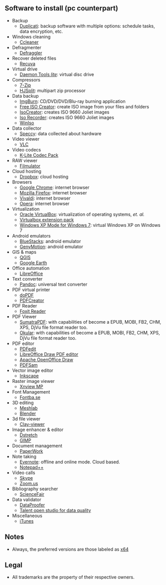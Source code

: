 ## Software to install (pc counterpart)
* Backup
	- [Duplicati](https://www.duplicati.com/): backup software with multiple options: schedule tasks, data encryption, etc.
* Windows cleaning
	- [Ccleaner](https://www.ccleaner.com/)
* Defragmenter
	- [Defraggler](https://www.ccleaner.com/defraggler)
* Recover deleted files
	- [Recuva](https://www.ccleaner.com/recuva)
* Virtual drive
	- [Daemon Tools _lite_](https://www.daemon-tools.cc/products/dtLite): virtual disc drive
* Compressors
	- [7-Zip](https://www.7-zip.org/)
	- [HJSplit](https://www.usitility.com/es/hjsplit/): multipart zip processor
* Data backup
	- [ImgBurn](http://www.imgburn.com/): CD/DVD/DVD/Blu-ray burning application
	- [Free ISO Creator](http://www.minidvdsoft.com/isocreator/download_free_iso_creator.html): create ISO image from your files and folders
	- [IsoCreator](https://sourceforge.net/projects/iso-creator-cs/): creates ISO 9660 Joliet images
	- [Iso Recorder](http://isorecorder.alexfeinman.com/#/): creates ISO 9660 Joliet images
	- [WinIso](http://www.winiso.com/products/winiso-free.html)
* Data collector
	- [Speccy](https://www.ccleaner.com/speccy): data collected about hardware
* Video viewer
	- [VLC](http://www.videolan.org)
* Video codecs
	- [K-Lite Codec Pack](https://codecguide.com/download_kl.htm)
* RAW viewer
	- [Filmulator](https://github.com/CarVac/filmulator-gui/releases)	
* Cloud hosting
	- [Dropbox](https://dropbox.com/): cloud hosting
* Browsers
	- [Google Chrome](https://www.google.com/intl/es-419/chrome/): internet browser
	- [Mozilla Firefox](https://www.mozilla.org/es-AR/firefox/): internet browser
	- [Vivaldi](https://vivaldi.com/): internet browser
	- [Opera](https://www.opera.com/es): internet browser
* Virtualization
	- [Oracle VirtualBox](https://www.virtualbox.org): virtualization of operating systems, _et. al._
	- [Virtualbox extension pack](https://www.virtualbox.org/wiki/Downloads)
	- [Windows XP Mode for Windows 7](https://www.microsoft.com/es-ar/download/details.aspx?id=8002): virtual Windows XP on Windows 7
* Android emulators
	- [BlueStacks](https://www.bluestacks.com/bluestacks-android-n.html): android emulator
	- [GenyMotion](https://www.genymotion.com/desktop/): android emulator
* GIS & maps
	- [QGIS](https://qgis.org/en/site/)
	- [Google Earth](https://www.google.com/intl/es-419_ALL/earth/versions/#earth-pro)
* Office automation
	- [LibreOffice](https://www.libreoffice.org/download/download/)
* Text converter
	- [Pandoc](https://pandoc.org/installing.html): universal text converter
* PDF virtual printer
	- [doPDF](https://www.dopdf.com/download.html)
	- [PDFCreator](https://www.pdfforge.org/pdfcreator/download)
* PDF Reader
	- [Foxit Reader](https://www.foxitsoftware.com/downloads/#Foxit-Reader/)
* PDF Viewer
	- [SumatraPDF](https://www.sumatrapdfreader.org/download.html): with capabilities of become a EPUB, MOBI, FB2, CHM, XPS, DjVu file format reader too.
	- [Okular](https://okular.kde.org): with capabilities of become a EPUB, MOBI, FB2, CHM, XPS, DjVu file format reader too.
* PDF editor
	- [PDFedit](http://pdfedit.cz/en/pdfedit_windows.html)
	- [LibreOffice Draw PDF editor](https://www.libreoffice.org/download/download/)
	- [Apache OpenOffice Draw](https://www.openoffice.org/es/producto/draw.html)
	- [PDFSam](https://pdfsam.org/es/download-pdfsam-basic/)
* Vector image editor
	- [Inkscape](https://inkscape.org/release/)
* Raster image viewer
	- [Xnview MP](https://www.xnview.com/en/xnviewmp/)
* Font Management
	- [Fontba.se](https://fontba.se/)
* 3D editing
	- [Meshlab](http://www.meshlab.net)
	- [Blender](https://www.blender.org)
* 3d file viewer
	- [Clay-viewer](https://github.com/pissang/clay-viewer/releases)
* Image enhancer & editor
	- [Dstretch](http://www.dstretch.com)
	- [GIMP](https://www.gimp.org/)
* Document management
	- [PaperWork](https://openpaper.work/en-us/)
* Note taking
	- [Evernote](https://evernote.com): offline and online mode. Cloud based.
	- [Notepad++](https://notepad-plus-plus.org/downloads/)
* Video calls
	- [Skype](https://www.skype.com/es/get-skype/)
	- [Zoom.us](https://zoom.us/download#client_4meeting)
* Bibliography searcher
	- [ScienceFair](http://sciencefair-app.com/)
* Data validator 
	- [DataProofer](https://github.com/dataproofer/Dataproofer/releases)
	- [Talent open studio for data quality](https://www.talend.com/products/data-quality/data-quality-open-studio/)
* Miscellaneous
	- [iTunes](https://www.apple.com/la/itunes/)

	
## Notes ##
* Always, the preferred versions are those labeled as [x64](https://en.wikipedia.org/wiki/64-bit_computing)

## Legal ##

* All trademarks are the property of their respective owners.